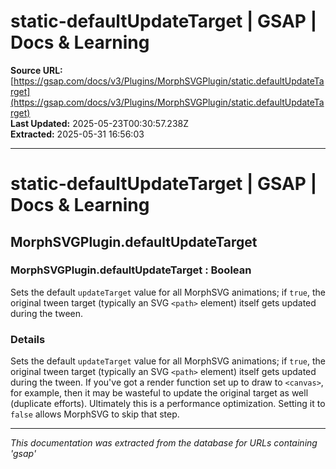 # static-defaultUpdateTarget | GSAP | Docs & Learning

**Source URL:** [https://gsap.com/docs/v3/Plugins/MorphSVGPlugin/static.defaultUpdateTarget](https://gsap.com/docs/v3/Plugins/MorphSVGPlugin/static.defaultUpdateTarget)  
**Last Updated:** 2025-05-23T00:30:57.238Z  
**Extracted:** 2025-05-31 16:56:03

---

# static-defaultUpdateTarget | GSAP | Docs & Learning

## MorphSVGPlugin.defaultUpdateTarget

### MorphSVGPlugin.defaultUpdateTarget : Boolean

Sets the default `updateTarget` value for all MorphSVG animations; if `true`, the original tween target (typically an SVG `<path>` element) itself gets updated during the tween.

### Details[​](#details "Direct link to Details")

Sets the default `updateTarget` value for all MorphSVG animations; if `true`, the original tween target (typically an SVG `<path>` element) itself gets updated during the tween. If you've got a render function set up to draw to `<canvas>`, for example, then it may be wasteful to update the original target as well (duplicate efforts). Ultimately this is a performance optimization. Setting it to `false` allows MorphSVG to skip that step.

---

*This documentation was extracted from the database for URLs containing 'gsap'*
